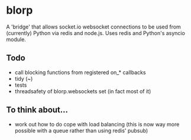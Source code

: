 # blorp
A 'bridge' that allows socket.io websocket connections to be used from (currently) Python via redis and node.js.
Uses redis and Python's asyncio module.

## Todo
- call blocking functions from registered on_* callbacks
- tidy (~)
- tests
- threadsafety of blorp.websockets set (in fact most of it)

## To think about...
- work out how to do cope with load balancing (this is now way more possible with a queue rather than using redis' pubsub)
